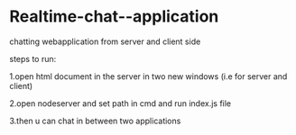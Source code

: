 # Realtime-chat--application


chatting webapplication from server and client side

steps to run:

1.open html document in the server in two new windows (i.e for server and client)

2.open nodeserver and set path in cmd and run index.js file 

3.then u can chat in between two applications
